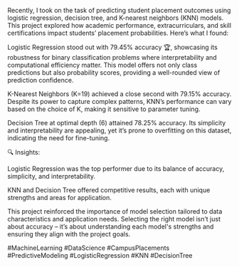 Recently, I took on the task of predicting student placement outcomes using logistic regression, decision tree, and K-nearest neighbors (KNN) models. This project explored how academic performance, extracurriculars, and skill certifications impact students’ placement probabilities. Here’s what I found:

Logistic Regression stood out with 79.45% accuracy 🏆, showcasing its robustness for binary classification problems where interpretability and computational efficiency matter. This model offers not only class predictions but also probability scores, providing a well-rounded view of prediction confidence.

K-Nearest Neighbors (K=19) achieved a close second with 79.15% accuracy. Despite its power to capture complex patterns, KNN’s performance can vary based on the choice of K, making it sensitive to parameter tuning.

Decision Tree at optimal depth (6) attained 78.25% accuracy. Its simplicity and interpretability are appealing, yet it’s prone to overfitting on this dataset, indicating the need for fine-tuning.

🔍 Insights:

Logistic Regression was the top performer due to its balance of accuracy, simplicity, and interpretability.

KNN and Decision Tree offered competitive results, each with unique strengths and areas for application.

This project reinforced the importance of model selection tailored to data characteristics and application needs. Selecting the right model isn’t just about accuracy – it’s about understanding each model's strengths and ensuring they align with the project goals.

#MachineLearning #DataScience #CampusPlacements #PredictiveModeling #LogisticRegression #KNN #DecisionTree
